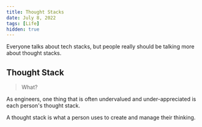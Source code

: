 ```yaml
---
title: Thought Stacks
date: July 8, 2022
tags: [Life]
hidden: true
---
```

Everyone talks about tech stacks, but people really should be talking more about thought stacks.

## Thought Stack
> What?

As engineers, one thing that is often undervalued and under-appreciated is each person's thought stack.

A thought stack is what a person uses to create and manage their thinking.
